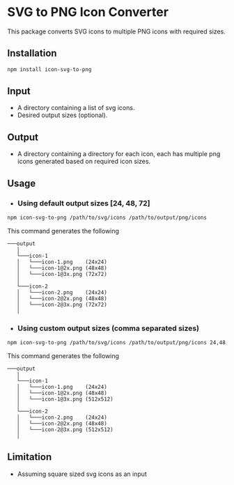 # SVG to PNG Icon Converter

This package converts SVG icons to multiple PNG icons with required sizes.

## Installation

```bash
npm install icon-svg-to-png
```

## Input
* A directory containing a list of svg icons.
* Desired output sizes (optional).

## Output
* A directory containing a directory for each icon, each has multiple png icons generated based on required icon sizes.

## Usage

* ### Using default output sizes [24, 48, 72]
```bash
npm icon-svg-to-png /path/to/svg/icons /path/to/output/png/icons
```

This command generates the following
```
───output  
   │
   └───icon-1
   │   └───icon-1.png    (24x24)
   │   └───icon-1@2x.png (48x48)
   │   └───icon-1@3x.png (72x72)
   │
   └───icon-2
   │   └───icon-2.png    (24x24)
   │   └───icon-2@2x.png (48x48)
   │   └───icon-2@3x.png (72x72)
   │
```

* ### Using custom output sizes (comma separated sizes)
```bash
npm icon-svg-to-png /path/to/svg/icons /path/to/output/png/icons 24,48,512
```

This command generates the following
```
───output  
   │
   └───icon-1
   │   └───icon-1.png    (24x24)
   │   └───icon-1@2x.png (48x48)
   │   └───icon-1@3x.png (512x512)
   │
   └───icon-2
   │   └───icon-2.png    (24x24)
   │   └───icon-2@2x.png (48x48)
   │   └───icon-2@3x.png (512x512)
   │
```

## Limitation
- Assuming square sized svg icons as an input
